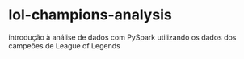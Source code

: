 # lol-champions-analysis
introdução à análise de dados com PySpark utilizando os dados dos campeões de League of Legends
